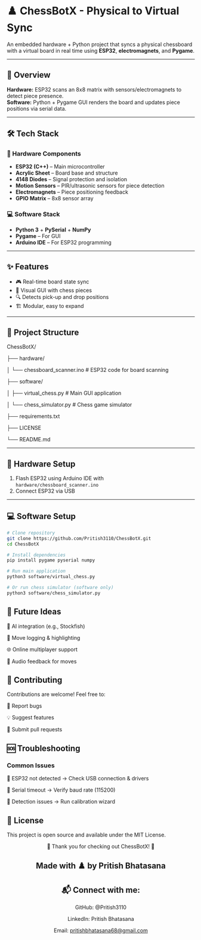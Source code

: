 # ♟️ ChessBotX - Physical to Virtual Sync

An embedded hardware + Python project that syncs a physical chessboard with a virtual board in real time using **ESP32**, **electromagnets**, and **Pygame**.

---

## 🎯 Overview

**Hardware:** ESP32 scans an 8x8 matrix with sensors/electromagnets to detect piece presence.  
**Software:** Python + Pygame GUI renders the board and updates piece positions via serial data.

---

## 🛠️ Tech Stack

### 🔌 Hardware Components

- **ESP32 (C++)** – Main microcontroller  
- **Acrylic Sheet** – Board base and structure  
- **4148 Diodes** – Signal protection and isolation  
- **Motion Sensors** – PIR/ultrasonic sensors for piece detection  
- **Electromagnets** – Piece positioning feedback  
- **GPIO Matrix** – 8x8 sensor array  

### 💻 Software Stack

- **Python 3** + **PySerial** + **NumPy**  
- **Pygame** – For GUI  
- **Arduino IDE** – For ESP32 programming  

---

## ✨ Features

- 🎮 Real-time board state sync  
- 🎨 Visual GUI with chess pieces  
- 🔍 Detects pick-up and drop positions  
- 🏗️ Modular, easy to expand  

---

## 📁 Project Structure

ChessBotX/

├── hardware/

│   └── chessboard_scanner.ino      # ESP32 code for board scanning

├── software/

│   ├── virtual_chess.py            # Main GUI application

│   └── chess_simulator.py         # Chess game simulator

├── requirements.txt

├── LICENSE

└── README.md

---

## 🔧 Hardware Setup

1. Flash ESP32 using Arduino IDE with  
   `hardware/chessboard_scanner.ino`
2. Connect ESP32 via USB

---

## 💻 Software Setup

```bash
# Clone repository
git clone https://github.com/Pritish3110/ChessBotX.git
cd ChessBotX

# Install dependencies
pip install pygame pyserial numpy

# Run main application
python3 software/virtual_chess.py

# Or run chess simulator (software only)
python3 software/chess_simulator.py
```
## 🔮 Future Ideas

🤖 AI integration (e.g., Stockfish)

📝 Move logging & highlighting

🌐 Online multiplayer support

🎵 Audio feedback for moves

## 🤝 Contributing

Contributions are welcome! Feel free to:

🐛 Report bugs

💡 Suggest features

🔧 Submit pull requests


## 🆘 Troubleshooting

### Common Issues

🔌 ESP32 not detected → Check USB connection & drivers

📡 Serial timeout → Verify baud rate (115200)

🎯 Detection issues → Run calibration wizard


## 📄 License


This project is open source and available under the MIT License.


<div align="center">

🎉 Thank you for checking out ChessBotX! 🎉

## Made with ♟️ by Pritish Bhatasana


## 📬 Connect with me:

GitHub: @Pritish3110

LinkedIn: Pritish Bhatasana

Email: pritishbhatasana68@gmail.com

